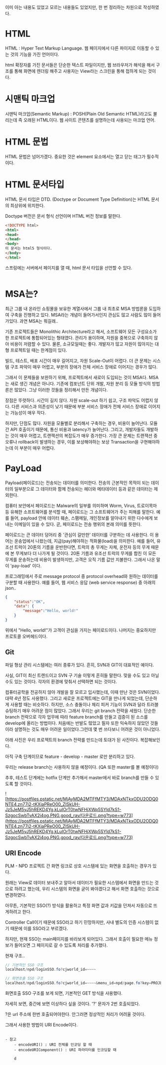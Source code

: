 이미 아는 내용도 있었고 모르는 내용들도 있었지만, 한 번 정리하는 차원으로 작성하였다.

# HTML

HTML : Hyper Text Markup Language. 웹 페이지에서 다른 파이지로 이동할 수 있는 것의 기능을 가진 언어이다.

html 확장자를 가진 문서들은 단순한 텍스트 파일이지만, 웹 브라우저가 해석을 해서 구조를 통해 화면에 렌더링 해주고 사용자는 View라는 스크린을 통해 접하게 되는 것이다.

# 시맨틱 마크업

시맨틱 마크업(Semantic Markup) : POSH(Plain Old Semantic HTML)라고도 불리는데 즉 오래된 HTML이다. 웹 사이트 콘텐츠를 설명하는데 사용되는 마크업 언어. 

# HTML 문법

HTML 문법은 넘어가겠다. 중요한 것은 element 요소에서는 열고 닫는 태그가 필수적이다.

# HTML 문서타입

HTML 문서 타입은 DTD. (Doctype or Document Type Definition)는 HTML 문서의 최상위에 위치한다.

Doctype 버전은 문서 형식 선언이며 HTML 버전 정보를 말한다.

```html
<!DOCTYPE html>
<html>
<head>
</head>
<body>
이 문서는 html5 형식이다.
</body>
</html>
```

스프링에는 서버에서 페이지를 열 때, html 문서 타입을 선언할 수 있다.

```html

```

# MSA는?

최근 그룹 내 온라인 쇼핑몰을 보유한 계열사에서 그룹 내 최초로 MSA 방법론을 도입하여 구축을 진행하고 있다. MSA라는 개념이 들어가서인지 관심도 많고 사람도 많이 들어가있다. 과연 MSA는 뭐길래..

기존 프로젝트들은 Monolithic Architecture라고 해서, 소프트웨어 모든 구성요소가 한 프로젝트에 통합되어있는 형태였다. 관리가 용이하며, 자원을 중복으로 구축하지 않아 비용이 저렴할 수 있다. 물론, 소규모일때는 좋다. 개발자가 많고 자원이 많아지는 대형 프로젝트일 때는 한계점이 있다.

빌드, 테스트, 배포 시간이 매우 길어지고, 자원 Scale-Out이 어렵다. 더 큰 문제는 시스템 구조 파악이 매우 어렵고, 부분의 장애가 전체 서비스 장애로 이어지는 경우가 많다.

그래서 이 문제들을 보완하기 위해, 프로젝트에서 새로이 도입되는 것이 MSA다. MSA는 새로 생긴 개념은 아니다. 기존에 컴포넌트 단위 개발, 자원 분리 등 모듈 방식의 방법론은 많았다. 그냥 이러한 것들을 정리해서 만든 개념이다.

장점은 뚜렷하다. 시간이 길지 않다. 자원 scale-out 하기 쉽고, 구조 파악도 어렵지 않다. 다른 서비스과 의존성이 낮기 때문에 부분 서비스 장애가 전체 서비스 장애로 이어지는 가능성이 매우 작다.

하지만, 단점도 많다. 자원을 모듈별로 분리해서 구축하는 경우, 비용이 늘어난다. 모듈 간 API 호출이기 때문에, 통신 비용과 latency가 늘어난다. 그리고, 개발자들도 개발하는 것이 매우 어렵고, 트랜잭션의 복잡도가 매우 증가한다. 가장 큰 문제는 트랜잭션 중 오류나 rollback이 발생하는 경우, 이를 보상해야하는 보상 Transaction을 구현해야하는데 이 부분이 매우 어렵다.

# PayLoad

Payload(페이로드)는 전송되는 데이터를 의미한다. 전송의 근본적인 목적이 되는 데이터의 일부분으로 그 데이터와 함께 전송되는 헤더와 메타데이터 등과 같은 데이터는 제외한다.

컴퓨터 보안에서 페이로드는 Malware의 일부를 의미하며 Worm, Virus, 트로이목마 등 유해한 소프트웨어를 분석할 때, 페이로드는 그 소프트웨어가 주는 피해를 말한다. 예를 들어, payload 안에 데이터 훼손, 스팸메일, 개인정보를 알아내기 위한 다수에게 보내는 이메일이 있을 수 있다. 곧, 페이로드는 전송 행위의 본래 의미를 뜻한다.

페이로드는 큰 데이터 덩어리 중 '관심이 갈만한' 데이터를 구분하는 데 사용한다. 이 용어는 운송업에서 나왔는데, 지급(pay)해야하는 적화물(load)을 의미한다. 예를 들어, 유조선 트럭이 20톤의 기름을 운반한다면, 트럭의 총 무게는 자체, 운전자 등의 무게 때문에 본 무게보다 더 나가게 될 것이다. 20톤 기름과 유조선 트럭의 무게를 합친 이 모든 무게를 운송하는데 비용이 발생하지만, 고객은 오직 기름 값만 지불한다. 그래서 나온 말이 'pay-load' 이다.

프로그래밍에서 주로 message protocol 중 protocol overhead와 원하는 데이터를 구분할 때 사용한다. 예를 들어, 웹 서비스 응답 (web service response) 중 아래의 json..

```json
{
    "status":"OK",
    "data": {
        "message":"Hello, world!"
    }
}
```

위에서 "Hello, world!"가 고객이 관심을 가지는 페이로드이다. 나머지는 중요하지만 프로토콜 오버헤드이다.

## Git

파일 형상 관리 시스템에는 여러 종류가 있다. 흔히, SVN과 GIT이 대표적인 예이다.

사실, GIT이 최신 트렌드이고 SVN 구 기술 이렇게 흔히들 말한다. 맞을 수도 있고 아닐 수도 있는 것이다. 각자의 환경에 맞춰서 선택하면 되는 것이다.

컴퓨터공학을 전공하지 않아 개발을 잘 모르고 입사했는데, 이때 만난 것은 SVN이었다. 대략 4년 정도 사용했다. 그리고 새로운 프로젝트에는 GIT을 만나게 되었는데, 단순하게 사용할 때는 비슷하다. 하지만, 소스 충돌이나 체리 피커 기능이 SVN과 달라 트러블슈팅하기 매우 어려운 점이 많았다. 그래서 우리는 git branch 전략을 세웠다. 단순한 branch 전략으로 각자 업무에 따라 feature branch를 만들고 검증이 된 소스를 develop에 올리는 방법이다. 처음에는 반발도 많았고 필자 또한 익숙하지 않았던 것들이라 설명하는 것도 매우 어려운 일이었다.그런데  몇 번 쓰다보니 어려운 것이 아니었다.

아래 사진은 우리 프로젝트의 branch 전략를 만드는데 토대가 된 사진이다. 복잡해보인다. 

아직 구축 단계이므로 feature - develop - master 로만 분리하고 있다.

우리는 release branch는 사용하지 않을 예정이다. (QA 또한 master를 볼 예정이다)

추후, 테스트 단계에는 hotfix 단계만 추가해서 master에서 바로 branch를 만들 수 있도록 할 것이다.

![https://postfiles.pstatic.net/MjAyMDA2MTFfMTY3/MDAxNTkxODU2ODQ0NTE4.zn77i2-tKXiaPReO00_ZISkUH-Jz5JeM5yJ5hREKD4Yg.kLuIOrT0twNFHjXWp5SYld7kS1-SzgocSwbTvAX2i4og.PNG.good_ray/다운로드.png?type=w773](https://postfiles.pstatic.net/MjAyMDA2MTFfMTY3/MDAxNTkxODU2ODQ0NTE4.zn77i2-tKXiaPReO00_ZISkUH-Jz5JeM5yJ5hREKD4Yg.kLuIOrT0twNFHjXWp5SYld7kS1-SzgocSwbTvAX2i4og.PNG.good_ray/다운로드.png?type=w773)

## URI Encode

PLM - NPD 프로젝트 간 화면 링크로 상호 시스템에 있는 화면을 호출하는 경우가 있다.

원래는 View로 데이터 보내주고 알아서 데이터가 필요한 시스템에서 화면을 만드는 것으로 하려고 했는데, 우리 시스템의 화면을 굳이 봐야겠다고 해서 화면 호출하는 것으로 변경하였다.

아무튼, 기본적인 SSO(?) 방식을 활용하고 특정 화면 값과 키값을 던져서 자동으로 뜨게하려고 한다.

Controller Call이기 때문에 SSO라고 하기 민망하지만, 사내 별도의 인증 시스템이 없기 때문에 이를 SSO라고 부르겠다.

하지만, 현재 SSO는 main페이지를 바라보게 되어있다. 그래서 호출이 필요한 메뉴 정보가 들어오면 그 페이지로 갈 수 있도록 처리를 추가했다.

현재 구조..

```java
// 기본적인 SSO 구조
localhost/npd/loginSSO.fo?cjworld_id=~~~~

// 화면호출 SSO 구조
localhost/npd/loginSSO.fo?cjworld_id=~~~~&menu_id=npd/page.fo?key=PROJECT01
```

화면호출 SSO 구조를 보게 되면, 기본적인 GET 방식을 사용했다.

자세히 보면, 중간에 보면 이상하다 싶을 것이다. '?' 문자가 2번 호출되었다.

?은 url 주소에 한번 호출되어야한다. 안그러면 정상적인 처리가 어려울 것이다.

그래서 사용한 방법이 URI Encode이다.

~~~~ 작성해야한다.

- 참고
    - encodeURI() : URI 전체를 인코딩 할 때
    - encodeURIComponent() : URI 파라미터를 인코딩할 때
    
    d
